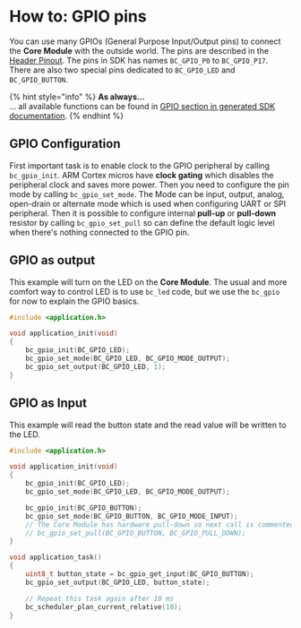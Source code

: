 # How to: GPIO pins

You can use many GPIOs \(General Purpose Input/Output pins\) to connect the **Core Module** with the outside world. The pins are described in the [Header Pinout](https://www.bigclown.com/doc/hardware/header-pinout/). The pins in SDK has names `BC_GPIO_P0` to `BC_GPIO_P17`. There are also two special pins dedicated to `BC_GPIO_LED` and `BC_GPIO_BUTTON`.

{% hint style="info" %}
**As always...**  
... all available functions can be found in [GPIO section in generated SDK documentation](https://sdk.bigclown.com/group__bc__gpio.html).
{% endhint %}

## GPIO Configuration

First important task is to enable clock to the GPIO peripheral by calling `bc_gpio_init`. ARM Cortex micros have **clock gating** which disables the peripheral clock and saves more power. Then you need to configure the pin mode by calling `bc_gpio_set_mode`. The Mode can be input, output, analog, open-drain or alternate mode which is used when configuring UART or SPI peripheral. Then it is possible to configure internal **pull-up** or **pull-down** resistor by calling `bc_gpio_set_pull` so can define the default logic level when there's nothing connected to the GPIO pin.

## GPIO as output

This example will turn on the LED on the **Core Module**. The usual and more comfort way to control LED is to use `bc_led` code, but we use the `bc_gpio` for now to explain the GPIO basics.

```c
#include <application.h>

void application_init(void)
{
    bc_gpio_init(BC_GPIO_LED);
    bc_gpio_set_mode(BC_GPIO_LED, BC_GPIO_MODE_OUTPUT);
    bc_gpio_set_output(BC_GPIO_LED, 1);
}
```

## GPIO as Input

This example will read the button state and the read value will be written to the LED.

```c
#include <application.h>

void application_init(void)
{
    bc_gpio_init(BC_GPIO_LED);
    bc_gpio_set_mode(BC_GPIO_LED, BC_GPIO_MODE_OUTPUT);

    bc_gpio_init(BC_GPIO_BUTTON);
    bc_gpio_set_mode(BC_GPIO_BUTTON, BC_GPIO_MODE_INPUT);
    // The Core Module has hardware pull-down so next call is commented
    // bc_gpio_set_pull(BC_GPIO_BUTTON, BC_GPIO_PULL_DOWN);
}

void application_task()
{
    uint8_t button_state = bc_gpio_get_input(BC_GPIO_BUTTON);
    bc_gpio_set_output(BC_GPIO_LED, button_state);

    // Repeat this task again after 10 ms
    bc_scheduler_plan_current_relative(10);
}
```

